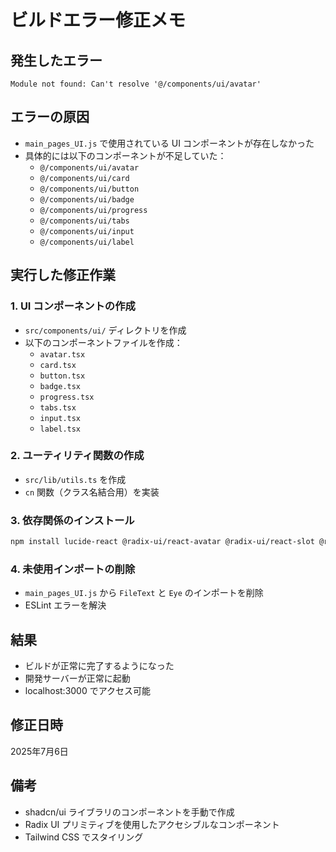 # ビルドエラー修正メモ

## 発生したエラー
```
Module not found: Can't resolve '@/components/ui/avatar'
```

## エラーの原因
- `main_pages_UI.js` で使用されている UI コンポーネントが存在しなかった
- 具体的には以下のコンポーネントが不足していた：
  - `@/components/ui/avatar`
  - `@/components/ui/card`
  - `@/components/ui/button`
  - `@/components/ui/badge`
  - `@/components/ui/progress`
  - `@/components/ui/tabs`
  - `@/components/ui/input`
  - `@/components/ui/label`

## 実行した修正作業

### 1. UI コンポーネントの作成
- `src/components/ui/` ディレクトリを作成
- 以下のコンポーネントファイルを作成：
  - `avatar.tsx`
  - `card.tsx`
  - `button.tsx`
  - `badge.tsx`
  - `progress.tsx`
  - `tabs.tsx`
  - `input.tsx`
  - `label.tsx`

### 2. ユーティリティ関数の作成
- `src/lib/utils.ts` を作成
- `cn` 関数（クラス名結合用）を実装

### 3. 依存関係のインストール
```bash
npm install lucide-react @radix-ui/react-avatar @radix-ui/react-slot @radix-ui/react-progress @radix-ui/react-tabs @radix-ui/react-label class-variance-authority clsx tailwind-merge
```

### 4. 未使用インポートの削除
- `main_pages_UI.js` から `FileText` と `Eye` のインポートを削除
- ESLint エラーを解決

## 結果
- ビルドが正常に完了するようになった
- 開発サーバーが正常に起動
- localhost:3000 でアクセス可能

## 修正日時
2025年7月6日

## 備考
- shadcn/ui ライブラリのコンポーネントを手動で作成
- Radix UI プリミティブを使用したアクセシブルなコンポーネント
- Tailwind CSS でスタイリング